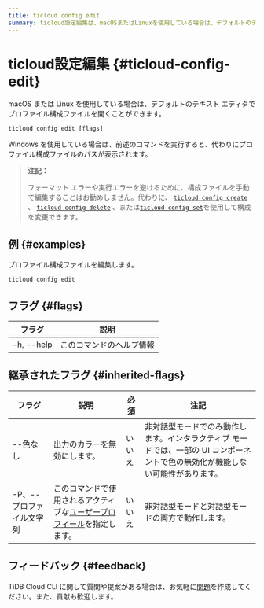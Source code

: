 ```yaml
---
title: ticloud config edit
summary: ticloud設定編集は、macOSまたはLinuxを使用している場合は、デフォルトのテキストエディタでプロファイル構成ファイルを開くことができます。Windowsを使用している場合は、前述のコマンドを実行すると、代わりにプロファイル構成ファイルのパスが表示されます。フォーマットエラーや実行エラーを避けるために、構成ファイルを手動で編集することはお勧めしません。代わりに、ticloud config create、ticloud config delete、またはticloud config setを使用して構成を変更できます。プロファイル構成ファイルを編集する例として、ticloud config editコマンドを使用します。フラグには-h、--helpがあります。継承されたフラグには--色なしと-P、--プロファイル文字列があります。質問や提案がある場合は、TiDB Cloud CLIの問題を作成してください。貢献も歓迎します。
---
```


# ticloud設定編集 {#ticloud-config-edit}

macOS または Linux を使用している場合は、デフォルトのテキスト エディタでプロファイル構成ファイルを開くことができます。

```shell
ticloud config edit [flags]
```

Windows を使用している場合は、前述のコマンドを実行すると、代わりにプロファイル構成ファイルのパスが表示されます。

> **注記：**
>
> フォーマット エラーや実行エラーを避けるために、構成ファイルを手動で編集することはお勧めしません。代わりに、 [`ticloud config create`](/tidb-cloud/ticloud-config-create.md) 、 [`ticloud config delete`](/tidb-cloud/ticloud-config-delete.md) 、または[`ticloud config set`](/tidb-cloud/ticloud-config-set.md)を使用して構成を変更できます。

## 例 {#examples}

プロファイル構成ファイルを編集します。

```shell
ticloud config edit
```

## フラグ {#flags}

| フラグ        | 説明           |
| ---------- | ------------ |
| -h, --help | このコマンドのヘルプ情報 |

## 継承されたフラグ {#inherited-flags}

| フラグ            | 説明                                                                               | 必須  | 注記                                                                 |
| -------------- | -------------------------------------------------------------------------------- | --- | ------------------------------------------------------------------ |
| --色なし          | 出力のカラーを無効にします。                                                                   | いいえ | 非対話型モードでのみ動作します。インタラクティブ モードでは、一部の UI コンポーネントで色の無効化が機能しない可能性があります。 |
| -P、--プロファイル文字列 | このコマンドで使用されるアクティブな[ユーザープロフィール](/tidb-cloud/cli-reference.md#user-profile)を指定します。 | いいえ | 非対話型モードと対話型モードの両方で動作します。                                           |

## フィードバック {#feedback}

TiDB Cloud CLI に関して質問や提案がある場合は、お気軽に[問題](https://github.com/tidbcloud/tidbcloud-cli/issues/new/choose)を作成してください。また、貢献も歓迎します。

